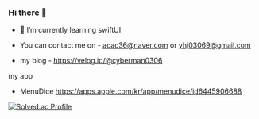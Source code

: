 ### Hi there 👋
- 🌱 I’m currently learning swiftUI

- You can contact me on - acac36@naver.com or yhj03069@gmail.com
- my blog - https://velog.io/@cyberman0306

my app
- MenuDice https://apps.apple.com/kr/app/menudice/id6445906688

[![Solved.ac Profile](http://mazassumnida.wtf/api/v2/generate_badge?boj=acac36)](https://solved.ac/acac36/)

<!--
**cyberman0306/cyberman0306** is a ✨ _special_ ✨ repository because its `README.md` (this file) appears on your GitHub profile.

Here are some ideas to get you started:

- 🔭 I’m currently working on ...
- 🌱 I’m currently learning ...
- 👯 I’m looking to collaborate on ...
- 🤔 I’m looking for help with ...
- 💬 Ask me about ...
- 📫 How to reach me: ... 
- 😄 Pronouns: ...
- ⚡ Fun fact: ...
-->
